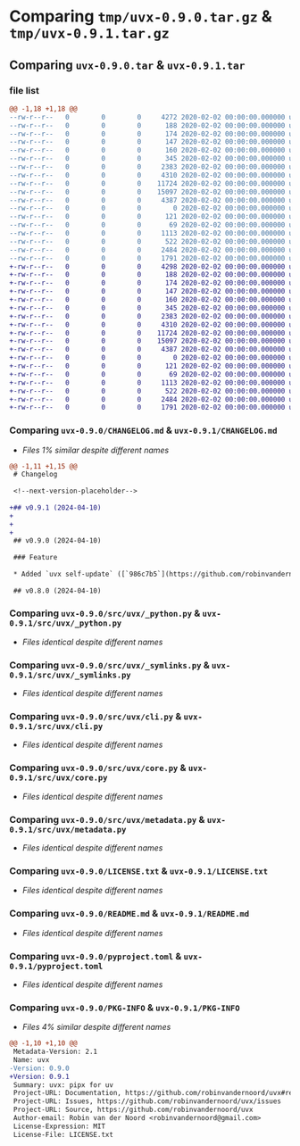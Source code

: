 # Comparing `tmp/uvx-0.9.0.tar.gz` & `tmp/uvx-0.9.1.tar.gz`

## Comparing `uvx-0.9.0.tar` & `uvx-0.9.1.tar`

### file list

```diff
@@ -1,18 +1,18 @@
--rw-r--r--   0        0        0     4272 2020-02-02 00:00:00.000000 uvx-0.9.0/CHANGELOG.md
--rw-r--r--   0        0        0      188 2020-02-02 00:00:00.000000 uvx-0.9.0/src/uvx/__about__.py
--rw-r--r--   0        0        0      174 2020-02-02 00:00:00.000000 uvx-0.9.0/src/uvx/__init__.py
--rw-r--r--   0        0        0      147 2020-02-02 00:00:00.000000 uvx-0.9.0/src/uvx/_cli_support.py
--rw-r--r--   0        0        0      160 2020-02-02 00:00:00.000000 uvx-0.9.0/src/uvx/_constants.py
--rw-r--r--   0        0        0      345 2020-02-02 00:00:00.000000 uvx-0.9.0/src/uvx/_maybe.py
--rw-r--r--   0        0        0     2383 2020-02-02 00:00:00.000000 uvx-0.9.0/src/uvx/_python.py
--rw-r--r--   0        0        0     4310 2020-02-02 00:00:00.000000 uvx-0.9.0/src/uvx/_symlinks.py
--rw-r--r--   0        0        0    11724 2020-02-02 00:00:00.000000 uvx-0.9.0/src/uvx/cli.py
--rw-r--r--   0        0        0    15097 2020-02-02 00:00:00.000000 uvx-0.9.0/src/uvx/core.py
--rw-r--r--   0        0        0     4387 2020-02-02 00:00:00.000000 uvx-0.9.0/src/uvx/metadata.py
--rw-r--r--   0        0        0        0 2020-02-02 00:00:00.000000 uvx-0.9.0/src/uvx/py.typed
--rw-r--r--   0        0        0      121 2020-02-02 00:00:00.000000 uvx-0.9.0/tests/__init__.py
--rw-r--r--   0        0        0       69 2020-02-02 00:00:00.000000 uvx-0.9.0/.gitignore
--rw-r--r--   0        0        0     1113 2020-02-02 00:00:00.000000 uvx-0.9.0/LICENSE.txt
--rw-r--r--   0        0        0      522 2020-02-02 00:00:00.000000 uvx-0.9.0/README.md
--rw-r--r--   0        0        0     2484 2020-02-02 00:00:00.000000 uvx-0.9.0/pyproject.toml
--rw-r--r--   0        0        0     1791 2020-02-02 00:00:00.000000 uvx-0.9.0/PKG-INFO
+-rw-r--r--   0        0        0     4298 2020-02-02 00:00:00.000000 uvx-0.9.1/CHANGELOG.md
+-rw-r--r--   0        0        0      188 2020-02-02 00:00:00.000000 uvx-0.9.1/src/uvx/__about__.py
+-rw-r--r--   0        0        0      174 2020-02-02 00:00:00.000000 uvx-0.9.1/src/uvx/__init__.py
+-rw-r--r--   0        0        0      147 2020-02-02 00:00:00.000000 uvx-0.9.1/src/uvx/_cli_support.py
+-rw-r--r--   0        0        0      160 2020-02-02 00:00:00.000000 uvx-0.9.1/src/uvx/_constants.py
+-rw-r--r--   0        0        0      345 2020-02-02 00:00:00.000000 uvx-0.9.1/src/uvx/_maybe.py
+-rw-r--r--   0        0        0     2383 2020-02-02 00:00:00.000000 uvx-0.9.1/src/uvx/_python.py
+-rw-r--r--   0        0        0     4310 2020-02-02 00:00:00.000000 uvx-0.9.1/src/uvx/_symlinks.py
+-rw-r--r--   0        0        0    11724 2020-02-02 00:00:00.000000 uvx-0.9.1/src/uvx/cli.py
+-rw-r--r--   0        0        0    15097 2020-02-02 00:00:00.000000 uvx-0.9.1/src/uvx/core.py
+-rw-r--r--   0        0        0     4387 2020-02-02 00:00:00.000000 uvx-0.9.1/src/uvx/metadata.py
+-rw-r--r--   0        0        0        0 2020-02-02 00:00:00.000000 uvx-0.9.1/src/uvx/py.typed
+-rw-r--r--   0        0        0      121 2020-02-02 00:00:00.000000 uvx-0.9.1/tests/__init__.py
+-rw-r--r--   0        0        0       69 2020-02-02 00:00:00.000000 uvx-0.9.1/.gitignore
+-rw-r--r--   0        0        0     1113 2020-02-02 00:00:00.000000 uvx-0.9.1/LICENSE.txt
+-rw-r--r--   0        0        0      522 2020-02-02 00:00:00.000000 uvx-0.9.1/README.md
+-rw-r--r--   0        0        0     2484 2020-02-02 00:00:00.000000 uvx-0.9.1/pyproject.toml
+-rw-r--r--   0        0        0     1791 2020-02-02 00:00:00.000000 uvx-0.9.1/PKG-INFO
```

### Comparing `uvx-0.9.0/CHANGELOG.md` & `uvx-0.9.1/CHANGELOG.md`

 * *Files 1% similar despite different names*

```diff
@@ -1,11 +1,15 @@
 # Changelog
 
 <!--next-version-placeholder-->
 
+## v0.9.1 (2024-04-10)
+
+
+
 ## v0.9.0 (2024-04-10)
 
 ### Feature
 
 * Added `uvx self-update` ([`986c7b5`](https://github.com/robinvandernoord/uvx/commit/986c7b55fda215ff877e256e5c88b2f4c3882245))
 
 ## v0.8.0 (2024-04-10)
```

### Comparing `uvx-0.9.0/src/uvx/_python.py` & `uvx-0.9.1/src/uvx/_python.py`

 * *Files identical despite different names*

### Comparing `uvx-0.9.0/src/uvx/_symlinks.py` & `uvx-0.9.1/src/uvx/_symlinks.py`

 * *Files identical despite different names*

### Comparing `uvx-0.9.0/src/uvx/cli.py` & `uvx-0.9.1/src/uvx/cli.py`

 * *Files identical despite different names*

### Comparing `uvx-0.9.0/src/uvx/core.py` & `uvx-0.9.1/src/uvx/core.py`

 * *Files identical despite different names*

### Comparing `uvx-0.9.0/src/uvx/metadata.py` & `uvx-0.9.1/src/uvx/metadata.py`

 * *Files identical despite different names*

### Comparing `uvx-0.9.0/LICENSE.txt` & `uvx-0.9.1/LICENSE.txt`

 * *Files identical despite different names*

### Comparing `uvx-0.9.0/README.md` & `uvx-0.9.1/README.md`

 * *Files identical despite different names*

### Comparing `uvx-0.9.0/pyproject.toml` & `uvx-0.9.1/pyproject.toml`

 * *Files identical despite different names*

### Comparing `uvx-0.9.0/PKG-INFO` & `uvx-0.9.1/PKG-INFO`

 * *Files 4% similar despite different names*

```diff
@@ -1,10 +1,10 @@
 Metadata-Version: 2.1
 Name: uvx
-Version: 0.9.0
+Version: 0.9.1
 Summary: uvx: pipx for uv
 Project-URL: Documentation, https://github.com/robinvandernoord/uvx#readme
 Project-URL: Issues, https://github.com/robinvandernoord/uvx/issues
 Project-URL: Source, https://github.com/robinvandernoord/uvx
 Author-email: Robin van der Noord <robinvandernoord@gmail.com>
 License-Expression: MIT
 License-File: LICENSE.txt
```


